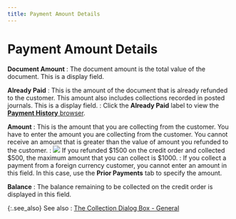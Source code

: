 ```yaml
---
title: Payment Amount Details
---
```


# Payment Amount Details


**Document Amount**
: The document amount is the total value of the document.  This is a display field.


**Already Paid**
: This is the amount of the document that is already  refunded to the customer. This amount also includes collections recorded  in posted journals. This is a display field.
: Click the **Already 
 Paid** label to view the [**Payment 
 History** browser]({{site.sp_baseurl}}/sales-docs/sales-orders/so-proc/pmts-refunds/payment-history/payment_history.html).


**Amount**
: This is the amount that you are collecting from  the customer. You have to enter the amount you are collecting from the  customer. You cannot receive an amount that is greater than the value  of amount you refunded to the customer.
: ![]({{site.sp_baseurl}}/img/example.gif) If  you refunded $1500 on the credit order and collected $500, the maximum  amount that you can collect is $1000.
: If you collect a payment from a foreign currency  customer, you cannot enter an amount in this field. In this case, use  the **Prior Payments** tab to specify  the amount.


**Balance**
: The balance remaining to be collected on the credit  order is displayed in this field.


{:.see_also}
See also
: [The  Collection Dialog Box - General]({{site.sp_baseurl}}/sales-ret-docs/cos/co-proc/collections/dlg/the_collection_dialog_box_general_tab_sales.html)
